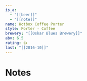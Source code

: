 ```yaml
---
is_a:
  - "[[beer]]"
  - "[[note]]"
name: Hotbox Coffee Porter
style: Porter - Coffee
brewery: "[[Oskar Blues Brewery]]"
abv: 6.5
rating: 👍
last: "[[2016-10]]"
---
```

# Notes

